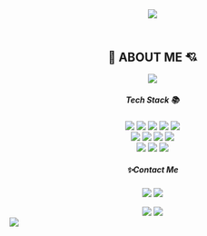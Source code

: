 <header>
<img src="https://capsule-render.vercel.app/api?type=waving&color=auto&height=250&section=header&text=Daegyo%20Github!&fontSize=80" /> </header>
<div align="center">
 <h2>💖 ABOUT ME 💘</h2>
 <a href="https://hits.seeyoufarm.com"><img src="https://hits.seeyoufarm.com/api/count/incr/badge.svg?url=https%3A%2F%2Fgithub.com%2Fldk7024%2Fhit-counter&count_bg=%2379C83D&title_bg=%23555555&icon=&icon_color=%23E7E7E7&title=hits&edge_flat=false"/></a>
 <div>
  
  <h5> Tech Stack 📚<br></h5>
  <img src="https://img.shields.io/badge/html5-E34F26?style=for-the-badge&logo=html5&logoColor=white"> 
  <img src="https://img.shields.io/badge/CSS3-1572B6?style=for-the-badge&logo=html5&logoColor=white"> 
  <img src="https://img.shields.io/badge/Oracle-F80000?style=for-the-badge&logo=html5&logoColor=white"> 
  <img src="https://img.shields.io/badge/mysql-4479A1?style=for-the-badge&logo=mysql&logoColor=white">   
  <img src="https://img.shields.io/badge/java-007396?style=for-the-badge&logo=java&logoColor=white"> <br> <img src="https://img.shields.io/badge/Spring-6DB33F?style=for-the-badge&logo=html5&logoColor=white">
 <img src="https://img.shields.io/badge/JavaScript-F7DF1E?style=for-the-badge&logo=html5&logoColor=white"> <img src="https://img.shields.io/badge/jQuery-0769AD?style=for-the-badge&logo=html5&logoColor=white"> <img src="https://img.shields.io/badge/react-61DAFB?style=for-the-badge&logo=react&logoColor=black"> <br> <img src="https://img.shields.io/badge/Bootstrap-7952B3?style=for-the-badge&logo=html5&logoColor=white">
 <img src="https://img.shields.io/badge/git-F05032?style=for-the-badge&logo=git&logoColor=white"> <img src="https://img.shields.io/badge/github-181717?style=for-the-badge&logo=github&logoColor=white"> 

 <h5 align="center"> ✨Contact Me </h5>

  <a href="https://www.instagram.com/daegyo_0202/"><img src="https://img.shields.io/badge/Instagram-%23E4405F.svg?style=for-the-badge&logo=Instagram&logoColor=white"></a>
  <a href="mailto:ldk7024@naver.com"><img src="https://img.shields.io/badge/Naver-03C75A?style=for-the-badge&logo=naver&logoColor=white"></a> 
</div>
 <div>
  <img src= "https://github-readme-stats.vercel.app/api/top-langs/?username=ldk7024&layout=compact"/>
 <img src= "https://github-readme-stats.vercel.app/api?username=ldk7024&show_icons=true&theme=dark"/> 
 </div>
 </div>


 
<footer>
 <img src = "https://capsule-render.vercel.app/api?type=waving&color=auto&height=150&section=footer">
</footer>


